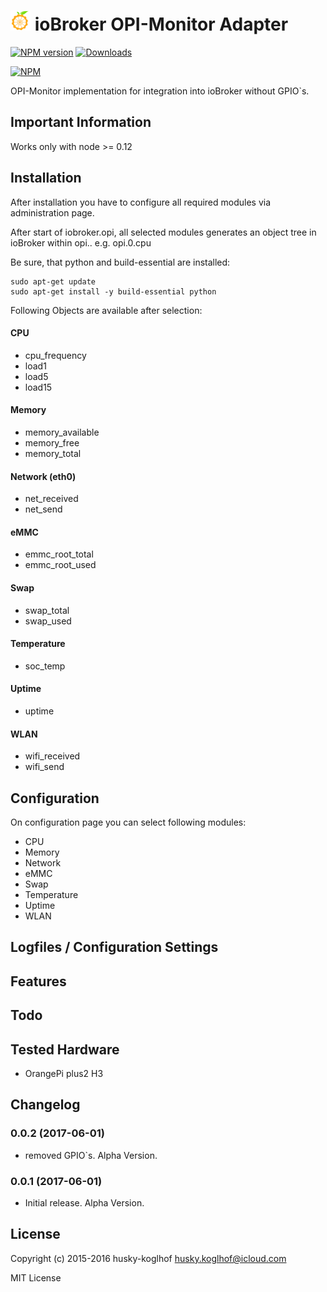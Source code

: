 ![Logo](admin/opi.png)
ioBroker OPI-Monitor Adapter
==============

[![NPM version](http://img.shields.io/npm/v/iobroker.opi.svg)](https://www.npmjs.com/package/iobroker.opi)
[![Downloads](https://img.shields.io/npm/dm/iobroker.opi.svg)](https://www.npmjs.com/package/iobroker.opi)

[![NPM](https://nodei.co/npm/iobroker.opi.png?downloads=true)](https://nodei.co/npm/iobroker.opi/)

OPI-Monitor implementation for integration into ioBroker without GPIO`s.

## Important Information
Works only with node >= 0.12


## Installation
After installation you have to configure all required modules via administration page.

After start of iobroker.opi, all selected modules generates
an object tree in ioBroker within opi.<instance>.<modulename>
e.g. opi.0.cpu

Be sure, that python and build-essential are installed:

```
sudo apt-get update
sudo apt-get install -y build-essential python
```

Following Objects are available after selection:

#### **CPU**
- cpu_frequency
- load1
- load5
- load15

#### **Memory**
- memory_available
- memory_free
- memory_total

#### **Network (eth0)**
- net_received
- net_send

#### **eMMC**
- emmc_root_total
- emmc_root_used

#### **Swap**
- swap_total
- swap_used

#### **Temperature**
- soc_temp

#### **Uptime**
- uptime

#### **WLAN**
- wifi_received
- wifi_send

## Configuration
On configuration page you can select following modules:

- CPU
- Memory
- Network
- eMMC
- Swap
- Temperature
- Uptime
- WLAN

## Logfiles / Configuration Settings

## Features

## Todo

## Tested Hardware
 - OrangePi plus2 H3

## Changelog

### 0.0.2 (2017-06-01)
 - removed GPIO`s. Alpha Version.

### 0.0.1 (2017-06-01)
 - Initial release. Alpha Version.

## License

Copyright (c) 2015-2016 husky-koglhof <husky.koglhof@icloud.com>

MIT License
